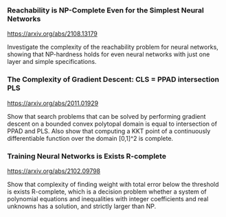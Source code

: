 ### Reachability is NP-Complete Even for the Simplest Neural Networks

<https://arxiv.org/abs/2108.13179>

Investigate the complexity of the reachability problem for neural networks, showing that NP-hardness holds for even neural networks with just one layer and simple specifications.

### The Complexity of Gradient Descent: CLS = PPAD intersection PLS

<https://arxiv.org/abs/2011.01929>

Show that search problems that can be solved by performing gradient descent on a bounded convex polytopal domain is equal to intersection of PPAD and PLS. Also show that computing a KKT point of a continuously differentiable function over the domain [0,1]^2 is complete. 

### Training Neural Networks is Exists R-complete

<https://arxiv.org/abs/2102.09798>

Show that complexity of finding weight with total error below the threshold is exists R-complete, which is a decision problem whether a system of polynomial equations and inequalities with integer coefficients and real unknowns has a solution, and strictly larger than NP.